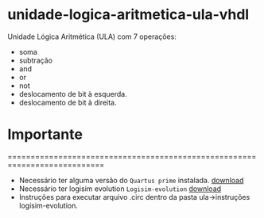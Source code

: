 # unidade-logica-aritmetica-ula-vhdl #
Unidade Lógica Aritmética (ULA) com 7 operações: 


* soma
* subtração
*  and
*  or
*  not
*  deslocamento de bit à esquerda.
*  deslocamento de bit à direita.
# Importante #

===========================================================================

* Necessário ter alguma versão do `Quartus prime` instalada. [download](https://www.intel.com/content/www/us/en/software-kit/665990/intel-quartus-prime-lite-edition-design-software-version-18-1-for-windows.html)
* Necessário ter logisim evolution
`Logisim-evolution`
[download](https://github.com/logisim-evolution/logisim-evolution/releases)
* Instruções para executar arquivo .circ dentro da pasta ula->instruções logisim-evolution.

